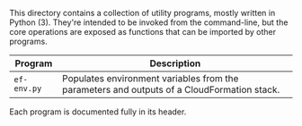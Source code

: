 This directory contains a collection of utility programs, mostly written in Python (3).
They're intended to be invoked from the command-line, but the core operations are exposed
as functions that can be imported by other programs.

Program             | Description
--------------------|-------------
`ef-env.py`         | Populates environment variables from the parameters and outputs of a CloudFormation stack.

Each program is documented fully in its header.
